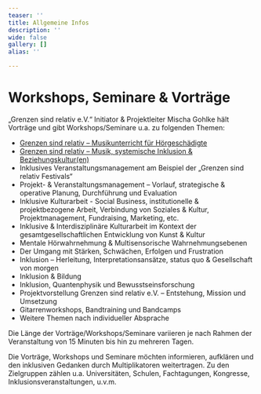 ```yaml
---
teaser: ''
title: Allgemeine Infos
description: ''
wide: false
gallery: []
alias: ''

---
```

# Workshops, Seminare & Vorträge

„Grenzen sind relativ e.V.“ Initiator & Projektleiter Mischa Gohlke hält Vorträge und gibt Workshops/Seminare u.a. zu folgenden Themen:

* [Grenzen sind relativ – Musikunterricht für Hörgeschädigte](https://www.grenzensindrelativ.de/workshops-seminare-vortraege/exposewochenend-workshop.html)
* [Grenzen sind relativ – Musik, systemische Inklusion & Beziehungskultur(en)](https://www.grenzensindrelativ.de/workshops-seminare-vortraege/ws-grenzen-sind-relativ-musik-systemische-inklusion-beziehungskulturen.html)
* Inklusives Veranstaltungsmanagement am Beispiel der „Grenzen sind relativ Festivals“
* Projekt- & Veranstaltungsmanagement – Vorlauf, strategische & operative Planung, Durchführung und Evaluation
* Inklusive Kulturarbeit - Social Business, institutionelle & projektbezogene Arbeit, Verbindung von Soziales & Kultur, Projektmanagement, Fundraising, Marketing, etc.
* Inklusive & Interdisziplinäre Kulturarbeit im Kontext der gesamtgesellschaftlichen Entwicklung von Kunst & Kultur
* Mentale Hörwahrnehmung & Multisensorische Wahrnehmungsebenen
* Der Umgang mit Stärken, Schwächen, Erfolgen und Frustration
* Inklusion – Herleitung, Interpretationsansätze, status quo & Gesellschaft von morgen
* Inklusion & Bildung
* Inklusion, Quantenphysik und Bewusstseinsforschung
* Projektvorstellung Grenzen sind relativ e.V. – Entstehung, Mission und Umsetzung
* Gitarrenworkshops, Bandtraining und Bandcamps
* Weitere Themen nach individueller Absprache

Die Länge der Vorträge/Workshops/Seminare variieren je nach Rahmen der Veranstaltung von 15 Minuten bis hin zu mehreren Tagen.

Die Vorträge, Workshops und Seminare möchten informieren, aufklären und den inklusiven Gedanken durch Multiplikatoren weitertragen. Zu den Zielgruppen zählen u.a. Universitäten, Schulen, Fachtagungen, Kongresse, Inklusionsveranstaltungen, u.v.m.
